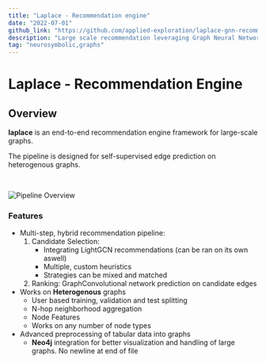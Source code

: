 ```yaml
---
title: "Laplace - Recommendation engine"
date: "2022-07-01"
github_link: "https://github.com/applied-exploration/laplace-gnn-recommendation"
description: "Large scale recommendation leveraging Graph Neural Networks."
tag: "neurosymbolic,graphs"
---
```


# Laplace - Recommendation Engine


## Overview

**laplace** is an end-to-end recommendation engine framework for large-scale graphs. 

The pipeline is designed for self-supervised edge prediction on heterogenous graphs. 

<br>

![Pipeline Overview](/assets/images/pipeline_overview.png)

### Features

- Multi-step, hybrid recommendation pipeline:
  1. Candidate Selection:
     - Integrating LightGCN recommendations (can be ran on its own aswell)
     - Multiple, custom heuristics
     - Strategies can be mixed and matched
  2. Ranking: GraphConvolutional network prediction on candidate edges
- Works on **Heterogenous** graphs
  - User based training, validation and test splitting
  - N-hop neighborhood aggregation
  - Node Features 
  - Works on any number of node types
- Advanced preprocessing of tabular data into graphs
  - **Neo4j** integration for better visualization and handling of large graphs.
 No newline at end of file
